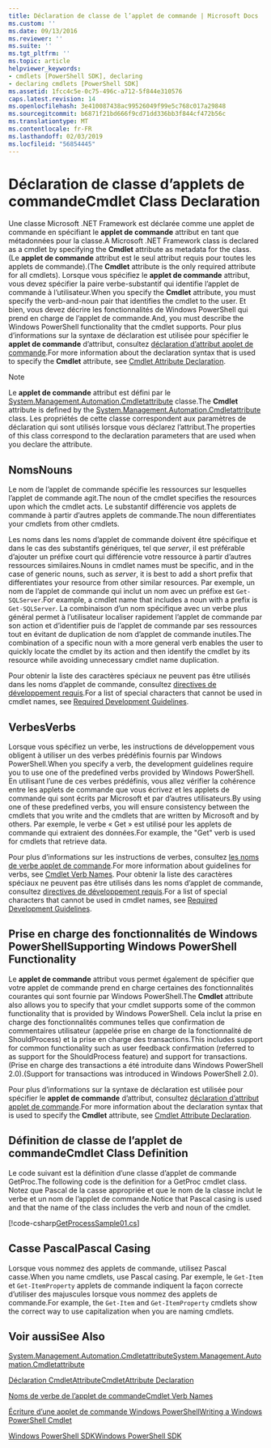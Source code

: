 ```yaml
---
title: Déclaration de classe de l’applet de commande | Microsoft Docs
ms.custom: ''
ms.date: 09/13/2016
ms.reviewer: ''
ms.suite: ''
ms.tgt_pltfrm: ''
ms.topic: article
helpviewer_keywords:
- cmdlets [PowerShell SDK], declaring
- declaring cmdlets [PowerShell SDK]
ms.assetid: 1fcc4c5e-0c75-496c-a712-5f844e310576
caps.latest.revision: 14
ms.openlocfilehash: 3e410087438ac99526049f99e5c768c017a29848
ms.sourcegitcommit: b6871f21bd666f9cd71dd336bb3f844cf472b56c
ms.translationtype: MT
ms.contentlocale: fr-FR
ms.lasthandoff: 02/03/2019
ms.locfileid: "56854445"
---
```

# <a name="cmdlet-class-declaration"></a><span data-ttu-id="2dd38-102">Déclaration de classe d’applets de commande</span><span class="sxs-lookup"><span data-stu-id="2dd38-102">Cmdlet Class Declaration</span></span>

<span data-ttu-id="2dd38-103">Une classe Microsoft .NET Framework est déclarée comme une applet de commande en spécifiant le **applet de commande** attribut en tant que métadonnées pour la classe.</span><span class="sxs-lookup"><span data-stu-id="2dd38-103">A Microsoft .NET Framework class is declared as a cmdlet by specifying the **Cmdlet** attribute as metadata for the class.</span></span> <span data-ttu-id="2dd38-104">(Le **applet de commande** attribut est le seul attribut requis pour toutes les applets de commande).</span><span class="sxs-lookup"><span data-stu-id="2dd38-104">(The **Cmdlet** attribute is the only required attribute for all cmdlets).</span></span> <span data-ttu-id="2dd38-105">Lorsque vous spécifiez le **applet de commande** attribut, vous devez spécifier la paire verbe-substantif qui identifie l’applet de commande à l’utilisateur.</span><span class="sxs-lookup"><span data-stu-id="2dd38-105">When you specify the **Cmdlet** attribute, you must specify the verb-and-noun pair that identifies the cmdlet to the user.</span></span> <span data-ttu-id="2dd38-106">Et bien, vous devez décrire les fonctionnalités de Windows PowerShell qui prend en charge de l’applet de commande.</span><span class="sxs-lookup"><span data-stu-id="2dd38-106">And, you must describe the Windows PowerShell functionality that the cmdlet supports.</span></span> <span data-ttu-id="2dd38-107">Pour plus d’informations sur la syntaxe de déclaration est utilisée pour spécifier le **applet de commande** d’attribut, consultez [déclaration d’attribut applet de commande](./cmdlet-attribute-declaration.md).</span><span class="sxs-lookup"><span data-stu-id="2dd38-107">For more information about the declaration syntax that is used to specify the **Cmdlet** attribute, see [Cmdlet Attribute Declaration](./cmdlet-attribute-declaration.md).</span></span>

> [!NOTE]
> <span data-ttu-id="2dd38-108">Le **applet de commande** attribut est défini par le [System.Management.Automation.Cmdletattribute](/dotnet/api/System.Management.Automation.CmdletAttribute) classe.</span><span class="sxs-lookup"><span data-stu-id="2dd38-108">The **Cmdlet** attribute is defined by the [System.Management.Automation.Cmdletattribute](/dotnet/api/System.Management.Automation.CmdletAttribute) class.</span></span> <span data-ttu-id="2dd38-109">Les propriétés de cette classe correspondent aux paramètres de déclaration qui sont utilisés lorsque vous déclarez l’attribut.</span><span class="sxs-lookup"><span data-stu-id="2dd38-109">The properties of this class correspond to the declaration parameters that are used when you declare the attribute.</span></span>

## <a name="nouns"></a><span data-ttu-id="2dd38-110">Noms</span><span class="sxs-lookup"><span data-stu-id="2dd38-110">Nouns</span></span>

<span data-ttu-id="2dd38-111">Le nom de l’applet de commande spécifie les ressources sur lesquelles l’applet de commande agit.</span><span class="sxs-lookup"><span data-stu-id="2dd38-111">The noun of the cmdlet specifies the resources upon which the cmdlet acts.</span></span> <span data-ttu-id="2dd38-112">Le substantif différencie vos applets de commande à partir d’autres applets de commande.</span><span class="sxs-lookup"><span data-stu-id="2dd38-112">The noun differentiates your cmdlets from other cmdlets.</span></span>

<span data-ttu-id="2dd38-113">Les noms dans les noms d’applet de commande doivent être spécifique et dans le cas des substantifs génériques, tel que *server*, il est préférable d’ajouter un préfixe court qui différencie votre ressource à partir d’autres ressources similaires.</span><span class="sxs-lookup"><span data-stu-id="2dd38-113">Nouns in cmdlet names must be specific, and in the case of generic nouns, such as *server*, it is best to add a short prefix that differentiates your resource from other similar resources.</span></span> <span data-ttu-id="2dd38-114">Par exemple, un nom de l’applet de commande qui inclut un nom avec un préfixe est `Get-SQLServer`.</span><span class="sxs-lookup"><span data-stu-id="2dd38-114">For example, a cmdlet name that includes a noun with a prefix is `Get-SQLServer`.</span></span> <span data-ttu-id="2dd38-115">La combinaison d’un nom spécifique avec un verbe plus général permet à l’utilisateur localiser rapidement l’applet de commande par son action et d’identifier puis de l’applet de commande par ses ressources tout en évitant de duplication de nom d’applet de commande inutiles.</span><span class="sxs-lookup"><span data-stu-id="2dd38-115">The combination of a specific noun with a more general verb enables the user to quickly locate the cmdlet by its action and then identify the cmdlet by its resource while avoiding unnecessary cmdlet name duplication.</span></span>

<span data-ttu-id="2dd38-116">Pour obtenir la liste des caractères spéciaux ne peuvent pas être utilisés dans les noms d’applet de commande, consultez [directives de développement requis](./required-development-guidelines.md).</span><span class="sxs-lookup"><span data-stu-id="2dd38-116">For a list of special characters that cannot be used in cmdlet names, see [Required Development Guidelines](./required-development-guidelines.md).</span></span>

## <a name="verbs"></a><span data-ttu-id="2dd38-117">Verbes</span><span class="sxs-lookup"><span data-stu-id="2dd38-117">Verbs</span></span>

<span data-ttu-id="2dd38-118">Lorsque vous spécifiez un verbe, les instructions de développement vous obligent à utiliser un des verbes prédéfinis fournis par Windows PowerShell.</span><span class="sxs-lookup"><span data-stu-id="2dd38-118">When you specify a verb, the development guidelines require you to use one of the predefined verbs provided by Windows PowerShell.</span></span> <span data-ttu-id="2dd38-119">En utilisant l’une de ces verbes prédéfinis, vous allez vérifier la cohérence entre les applets de commande que vous écrivez et les applets de commande qui sont écrits par Microsoft et par d’autres utilisateurs.</span><span class="sxs-lookup"><span data-stu-id="2dd38-119">By using one of these predefined verbs, you will ensure consistency between the cmdlets that you write and the cmdlets that are written by Microsoft and by others.</span></span> <span data-ttu-id="2dd38-120">Par exemple, le verbe « Get » est utilisé pour les applets de commande qui extraient des données.</span><span class="sxs-lookup"><span data-stu-id="2dd38-120">For example, the "Get" verb is used for cmdlets that retrieve data.</span></span>

<span data-ttu-id="2dd38-121">Pour plus d’informations sur les instructions de verbes, consultez [les noms de verbe applet de commande](./approved-verbs-for-windows-powershell-commands.md).</span><span class="sxs-lookup"><span data-stu-id="2dd38-121">For more information about guidelines for verbs, see [Cmdlet Verb Names](./approved-verbs-for-windows-powershell-commands.md).</span></span> <span data-ttu-id="2dd38-122">Pour obtenir la liste des caractères spéciaux ne peuvent pas être utilisés dans les noms d’applet de commande, consultez [directives de développement requis](./required-development-guidelines.md).</span><span class="sxs-lookup"><span data-stu-id="2dd38-122">For a list of special characters that cannot be used in cmdlet names, see [Required Development Guidelines](./required-development-guidelines.md).</span></span>

## <a name="supporting-windows-powershell-functionality"></a><span data-ttu-id="2dd38-123">Prise en charge des fonctionnalités de Windows PowerShell</span><span class="sxs-lookup"><span data-stu-id="2dd38-123">Supporting Windows PowerShell Functionality</span></span>

<span data-ttu-id="2dd38-124">Le **applet de commande** attribut vous permet également de spécifier que votre applet de commande prend en charge certaines des fonctionnalités courantes qui sont fournie par Windows PowerShell.</span><span class="sxs-lookup"><span data-stu-id="2dd38-124">The **Cmdlet** attribute also allows you to specify that your cmdlet supports some of the common functionality that is provided by Windows PowerShell.</span></span> <span data-ttu-id="2dd38-125">Cela inclut la prise en charge des fonctionnalités communes telles que confirmation de commentaires utilisateur (appelée prise en charge de la fonctionnalité de ShouldProcess) et la prise en charge des transactions.</span><span class="sxs-lookup"><span data-stu-id="2dd38-125">This includes support for common functionality such as user feedback confirmation (referred to as support for the ShouldProcess feature) and support for transactions.</span></span> <span data-ttu-id="2dd38-126">(Prise en charge des transactions a été introduite dans Windows PowerShell 2.0).</span><span class="sxs-lookup"><span data-stu-id="2dd38-126">(Support for transactions was introduced in Windows PowerShell 2.0).</span></span>

<span data-ttu-id="2dd38-127">Pour plus d’informations sur la syntaxe de déclaration est utilisée pour spécifier le **applet de commande** d’attribut, consultez [déclaration d’attribut applet de commande](./cmdlet-attribute-declaration.md).</span><span class="sxs-lookup"><span data-stu-id="2dd38-127">For more information about the declaration syntax that is used to specify the **Cmdlet** attribute, see [Cmdlet Attribute Declaration](./cmdlet-attribute-declaration.md).</span></span>

## <a name="cmdlet-class-definition"></a><span data-ttu-id="2dd38-128">Définition de classe de l’applet de commande</span><span class="sxs-lookup"><span data-stu-id="2dd38-128">Cmdlet Class Definition</span></span>

<span data-ttu-id="2dd38-129">Le code suivant est la définition d’une classe d’applet de commande GetProc.</span><span class="sxs-lookup"><span data-stu-id="2dd38-129">The following code is the definition for a GetProc cmdlet class.</span></span> <span data-ttu-id="2dd38-130">Notez que Pascal de la casse appropriée et que le nom de la classe inclut le verbe et un nom de l’applet de commande.</span><span class="sxs-lookup"><span data-stu-id="2dd38-130">Notice that Pascal casing is used and that the name of the class includes the verb and noun of the cmdlet.</span></span>

[!code-csharp[GetProcessSample01.cs](../../powershell-sdk-samples/SDK-2.0/csharp/GetProcessSample01/GetProcessSample01.cs#L33-L34 "GetProcessSample01.cs")]

## <a name="pascal-casing"></a><span data-ttu-id="2dd38-131">Casse Pascal</span><span class="sxs-lookup"><span data-stu-id="2dd38-131">Pascal Casing</span></span>

<span data-ttu-id="2dd38-132">Lorsque vous nommez des applets de commande, utilisez Pascal casse.</span><span class="sxs-lookup"><span data-stu-id="2dd38-132">When you name cmdlets, use Pascal casing.</span></span> <span data-ttu-id="2dd38-133">Par exemple, le `Get-Item` et `Get-ItemProperty` applets de commande indiquent la façon correcte d’utiliser des majuscules lorsque vous nommez des applets de commande.</span><span class="sxs-lookup"><span data-stu-id="2dd38-133">For example, the `Get-Item` and `Get-ItemProperty` cmdlets show the correct way to use capitalization when you are naming cmdlets.</span></span>

## <a name="see-also"></a><span data-ttu-id="2dd38-134">Voir aussi</span><span class="sxs-lookup"><span data-stu-id="2dd38-134">See Also</span></span>

[<span data-ttu-id="2dd38-135">System.Management.Automation.Cmdletattribute</span><span class="sxs-lookup"><span data-stu-id="2dd38-135">System.Management.Automation.Cmdletattribute</span></span>](/dotnet/api/System.Management.Automation.CmdletAttribute)

[<span data-ttu-id="2dd38-136">Déclaration CmdletAttribute</span><span class="sxs-lookup"><span data-stu-id="2dd38-136">CmdletAttribute Declaration</span></span>](./cmdlet-attribute-declaration.md)

[<span data-ttu-id="2dd38-137">Noms de verbe de l’applet de commande</span><span class="sxs-lookup"><span data-stu-id="2dd38-137">Cmdlet Verb Names</span></span>](./approved-verbs-for-windows-powershell-commands.md)

[<span data-ttu-id="2dd38-138">Écriture d’une applet de commande Windows PowerShell</span><span class="sxs-lookup"><span data-stu-id="2dd38-138">Writing a Windows PowerShell Cmdlet</span></span>](./writing-a-windows-powershell-cmdlet.md)

[<span data-ttu-id="2dd38-139">Windows PowerShell SDK</span><span class="sxs-lookup"><span data-stu-id="2dd38-139">Windows PowerShell SDK</span></span>](../windows-powershell-reference.md)
